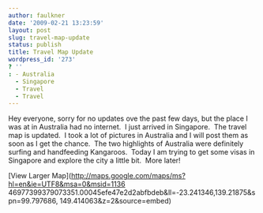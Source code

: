 ```yaml
---
author: faulkner
date: '2009-02-21 13:23:59'
layout: post
slug: travel-map-update
status: publish
title: Travel Map Update
wordpress_id: '273'
? ''
: - Australia
  - Singapore
  - Travel
  - Travel
---
```


Hey everyone, sorry for no updates ove the past few days, but the place I was
at in Australia had no internet.  I just arrived in Singapore.  The travel map
is updated.  I took a lot of pictures in Australia and I will post them as
soon as I get the chance.  The two highlights of Australia were definitely
surfing and handfeeding Kangaroos.  Today I am trying to get some visas in
Singapore and explore the city a little bit.  More later!

  
[View Larger Map](http://maps.google.com/maps/ms?hl=en&ie=UTF8&msa=0&msid=1136
46977399379073351.00045efe47e2d2abfbdeb&ll=-23.241346,139.21875&spn=99.797686,
149.414063&z=2&source=embed)

